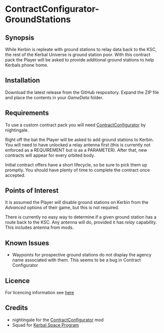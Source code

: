 # ContractConfigurator-GroundStations

## Synopsis

While Kerbin is repleate with ground stations to relay data back to the KSC, the rest of the Kerbal Universe is ground station poor. With this contract pack the Player will be asked to provide additional ground stations to help Kerbals phone home.

## Installation

Download the latest release from the GitHub respository. Expand the ZIP file and place the contents in your _GameData_ folder.

## Requirements

To use a custom contract pack you will need [ContractConfigurator](https://forum.kerbalspaceprogram.com/index.php?/topic/91625-130-contract-configurator-v1232-2017-08-03/) by nightingale.

Right off the bat the Player will be asked to add ground stations to Kerbin. You will need to have unlocked a relay antenna first (this is currently not enforced as a REQUIREMENT but is as a PARAMETER). After that, new contracts will appear for every orbited body.

Initial contract offers have a short lifecycle, so be sure to pick them up promptly. You should have plenty of time to complete the contract once accepted.

## Points of Interest

It is assumed the Player will disable ground stations on Kerbin from the _Advanced_ options of their game, but this is not required.

There is currently no easy way to determine if a given ground station has a route back to the KSC. Any antenna will do, provided it has _relay_ capability. This includes antenna from mods.

## Known Issues

- Waypoints for prospective ground stations do not display the agency name associated with them. This seems to be a bug in Contract Configurator

## Licence

For licencing information see [here](https://raw.githubusercontent.com/Viruk67/ContractConfigurator-GroundStations/master/LICENSE)

## Credits

- nightingale for the [ContractConfigurator](https://forum.kerbalspaceprogram.com/index.php?/topic/91625-130-contract-configurator-v1232-2017-08-03/) mod
- Squad for [Kerbal Space Program](https://www.kerbalspaceprogram.com)
